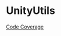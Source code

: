 # UnityUtils

<a href="https://artein.github.io/UnityUtils/CodeCoverage/Report/index.html">Code Coverage</a>